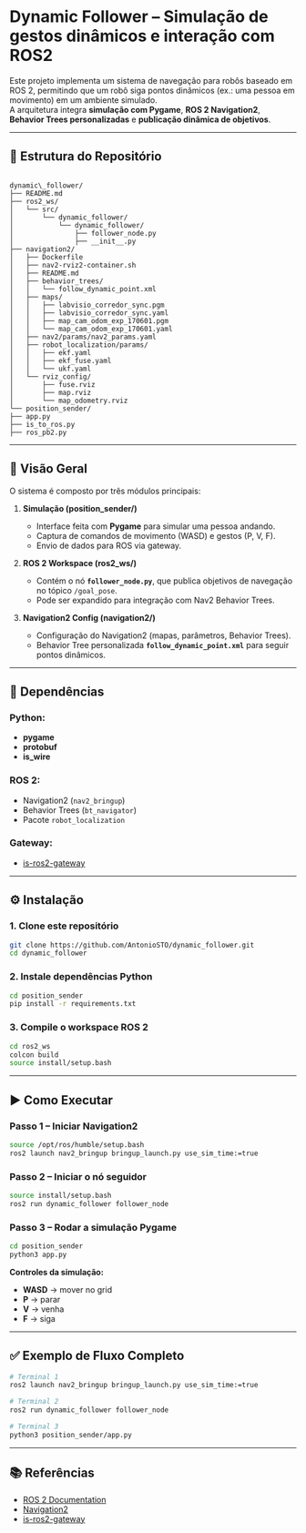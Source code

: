 # Dynamic Follower – Simulação de gestos dinâmicos e interação com ROS2

Este projeto implementa um sistema de navegação para robôs baseado em ROS 2, permitindo que um robô siga pontos dinâmicos (ex.: uma pessoa em movimento) em um ambiente simulado.  
A arquitetura integra **simulação com Pygame**, **ROS 2 Navigation2**, **Behavior Trees personalizadas** e **publicação dinâmica de objetivos**.

---

## 📌 Estrutura do Repositório

```

dynamic\_follower/
├── README.md                   
├── ros2_ws/                   
│   └── src/
│       └── dynamic_follower/
│           └── dynamic_follower/
│               ├── follower_node.py   
│               ├── __init__.py
├── navigation2/               
│   ├── Dockerfile
│   ├── nav2-rviz2-container.sh
│   ├── README.md
│   ├── behavior_trees/         
│   │   └── follow_dynamic_point.xml
│   ├── maps/                   
│   │   ├── labvisio_corredor_sync.pgm
│   │   ├── labvisio_corredor_sync.yaml
│   │   ├── map_cam_odom_exp_170601.pgm
│   │   └── map_cam_odom_exp_170601.yaml
│   ├── nav2/params/nav2_params.yaml    
│   ├── robot_localization/params/      
│   │   ├── ekf.yaml
│   │   ├── ekf_fuse.yaml
│   │   └── ukf.yaml
│   └── rviz_config/             
│       ├── fuse.rviz
│       ├── map.rviz
│       └── map_odometry.rviz
└── position_sender/             
├── app.py                   
├── is_to_ros.py             
├── ros_pb2.py               

````

---

## 📖 Visão Geral

O sistema é composto por três módulos principais:

1. **Simulação (position_sender/)**
   - Interface feita com **Pygame** para simular uma pessoa andando.
   - Captura de comandos de movimento (WASD) e gestos (P, V, F).
   - Envio de dados para ROS via gateway.

2. **ROS 2 Workspace (ros2_ws/)**
   - Contém o nó **`follower_node.py`**, que publica objetivos de navegação no tópico `/goal_pose`.
   - Pode ser expandido para integração com Nav2 Behavior Trees.

3. **Navigation2 Config (navigation2/)**
   - Configuração do Navigation2 (mapas, parâmetros, Behavior Trees).
   - Behavior Tree personalizada **`follow_dynamic_point.xml`** para seguir pontos dinâmicos.

---

## 🔗 Dependências

### Python:
- **pygame**
- **protobuf**
- **is_wire**

### ROS 2:
- Navigation2 (`nav2_bringup`)
- Behavior Trees (`bt_navigator`)
- Pacote `robot_localization`

### Gateway:
- [is-ros2-gateway](https://github.com/labvisio/is-ros2-gateway)

---

## ⚙️ Instalação

### 1. Clone este repositório

```bash
git clone https://github.com/AntonioSTO/dynamic_follower.git
cd dynamic_follower
````

### 2. Instale dependências Python

```bash
cd position_sender
pip install -r requirements.txt
```

### 3. Compile o workspace ROS 2

```bash
cd ros2_ws
colcon build
source install/setup.bash
```

---

## ▶️ Como Executar

### **Passo 1 – Iniciar Navigation2**

```bash
source /opt/ros/humble/setup.bash
ros2 launch nav2_bringup bringup_launch.py use_sim_time:=true
```

### **Passo 2 – Iniciar o nó seguidor**

```bash
source install/setup.bash
ros2 run dynamic_follower follower_node
```

### **Passo 3 – Rodar a simulação Pygame**

```bash
cd position_sender
python3 app.py
```

**Controles da simulação:**

* **WASD** → mover no grid
* **P** → parar
* **V** → venha
* **F** → siga

---

## ✅ Exemplo de Fluxo Completo

```bash
# Terminal 1
ros2 launch nav2_bringup bringup_launch.py use_sim_time:=true

# Terminal 2
ros2 run dynamic_follower follower_node

# Terminal 3
python3 position_sender/app.py
```

---

## 📚 Referências

* [ROS 2 Documentation](https://docs.ros.org/en/)
* [Navigation2](https://navigation.ros.org/)
* [is-ros2-gateway](https://github.com/labvisio/is-ros2-gateway)
